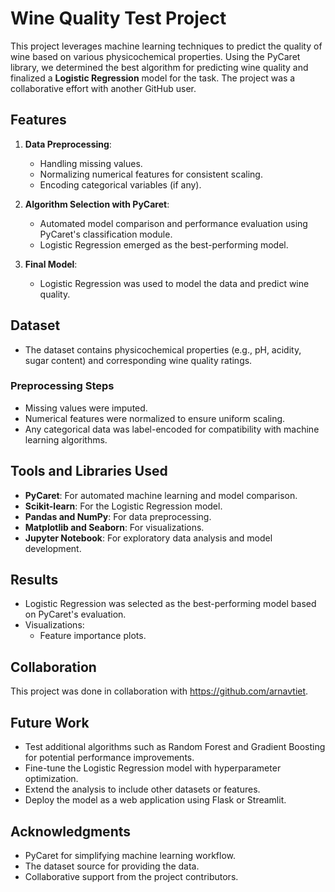 # Wine Quality Test Project
This project leverages machine learning techniques to predict the quality of wine based on various physicochemical properties. Using the PyCaret library, we determined the best algorithm for predicting wine quality and finalized a **Logistic Regression** model for the task. The project was a collaborative effort with another GitHub user.

## Features
1. **Data Preprocessing**:
   - Handling missing values.
   - Normalizing numerical features for consistent scaling.
   - Encoding categorical variables (if any).

2. **Algorithm Selection with PyCaret**:
   - Automated model comparison and performance evaluation using PyCaret's classification module.
   - Logistic Regression emerged as the best-performing model.

3. **Final Model**:
   - Logistic Regression was used to model the data and predict wine quality.

## Dataset
- The dataset contains physicochemical properties (e.g., pH, acidity, sugar content) and corresponding wine quality ratings.

### Preprocessing Steps
- Missing values were imputed.
- Numerical features were normalized to ensure uniform scaling.
- Any categorical data was label-encoded for compatibility with machine learning algorithms.

## Tools and Libraries Used
- **PyCaret**: For automated machine learning and model comparison.
- **Scikit-learn**: For the Logistic Regression model.
- **Pandas and NumPy**: For data preprocessing.
- **Matplotlib and Seaborn**: For visualizations.
- **Jupyter Notebook**: For exploratory data analysis and model development.

## Results
- Logistic Regression was selected as the best-performing model based on PyCaret's evaluation.
- Visualizations:
  - Feature importance plots.
    
## Collaboration
This project was done in collaboration with https://github.com/arnavtiet.

## Future Work
- Test additional algorithms such as Random Forest and Gradient Boosting for potential performance improvements.
- Fine-tune the Logistic Regression model with hyperparameter optimization.
- Extend the analysis to include other datasets or features.
- Deploy the model as a web application using Flask or Streamlit.

## Acknowledgments
- PyCaret for simplifying machine learning workflow.
- The dataset source for providing the data.
- Collaborative support from the project contributors.


